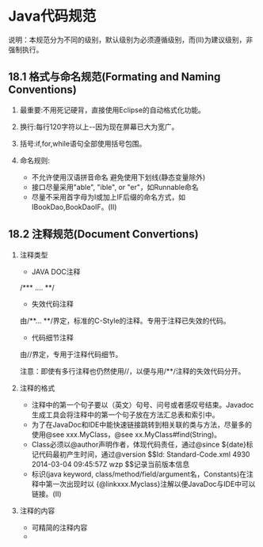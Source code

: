 # Java代码规范

说明：本规范分为不同的级别，默认级别为必须遵循级别，而(II)为建议级别，非强制执行。

## 18.1 格式与命名规范(Formating and Naming Conventions)

1. 最重要:不用死记硬背，直接使用Eclipse的自动格式化功能。
2. 换行:每行120字符以上--因为现在屏幕已大为宽广。
3. 括号:if,for,while语句全部使用括号包围。
4. 命名规则:
    
    * 不允许使用汉语拼音命名 避免使用下划线(静态变量除外)
    * 接口尽量采用"able", "ible", or "er"，如Runnable命名
    * 尽量不采用首字母为I或加上IF后缀的命名方式，如IBookDao,BookDaoIF。(II)

## 18.2 注释规范(Document Convertions)

1. 注释类型

    * JAVA DOC注释
    
    /\*\*\* .... **/
    
    * 失效代码注释
    
    由/\*\*... **/界定，标准的C-Style的注释。专用于注释已失效的代码。
    
    * 代码细节注释
    
    由//界定，专用于注释代码细节。

    注意：即使有多行注释也仍然使用//，以便与用/**/注释的失效代码分开。
    
2. 注释的格式
   
    * 注释中的第一个句子要以（英文）句号、问号或者感叹号结束。Javadoc生成工具会将注释中的第一个句子放在方法汇总表和索引中。
    * 为了在JavaDoc和IDE中能快速链接跳转到相关联的类与方法，尽量多的使用@see xxx.MyClass，@see xx.MyClass#find(String)。
    * Class必须以@author声明作者，体现代码责任，通过@since ${date}标记代码最初产生时间，通过@version \$\$Id: Standard-Code.xml 4930 2014-03-04 09:45:57Z wzp $$记录当前版本信息
    * 标识(java keyword, class/method/field/argument名，Constants)在注释中第一次出现时以 {@linkxxx.Myclass}注解以便JavaDoc与IDE中可以链接。(II)

3. 注释的内容

    * 可精简的注释内容
    * 

    
    
    